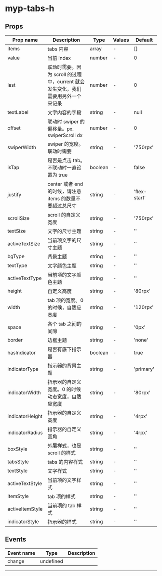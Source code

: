 # myp-tabs-h

## Props

| Prop name       | Description                                                                      | Type    | Values | Default      |
| --------------- | -------------------------------------------------------------------------------- | ------- | ------ | ------------ |
| items           | tabs 内容                                                                        | array   | -      | []           |
| value           | 当前 index                                                                       | number  | -      | 0            |
| last            | 联动时需要。因为 scroll 的过程中，current 就会发生变化，我们需要用另外一个来记录 | number  | -      | 0            |
| textLabel       | 文字内容的字段                                                                   | string  | -      | null         |
| offset          | 联动时 swiper 的偏移量。px. swiperScroll dx                                      | number  | -      | 0            |
| swiperWidth     | swiper 的宽度。联动时需要                                                        | string  | -      | '750rpx'     |
| isTap           | 是否是点击 tab。不联动时一直设置为 true                                          | boolean | -      | false        |
| justify         | center 或者 end 的时候，请注意 items 的数量不要超过总尺寸                        | string  | -      | 'flex-start' |
| scrollSize      | scroll 的自定义宽度                                                              | string  | -      | '750rpx'     |
| textSize        | 文字的尺寸主题                                                                   | string  | -      | ''           |
| activeTextSize  | 当前项文字的尺寸主题                                                             | string  | -      | ''           |
| bgType          | 背景主题                                                                         | string  | -      | ''           |
| textType        | 文字颜色主题                                                                     | string  | -      | ''           |
| activeTextType  | 当前项的文字颜色主题                                                             | string  | -      | ''           |
| height          | 自定义高度                                                                       | string  | -      | '80rpx'      |
| width           | tab 项的宽度。0 的时候，自适应宽度                                               | string  | -      | '120rpx'     |
| space           | 各个 tab 之间的间隙                                                              | string  | -      | '0px'        |
| border          | 边框主题                                                                         | string  | -      | 'none'       |
| hasIndicator    | 是否有底下指示器                                                                 | boolean | -      | true         |
| indicatorType   | 指示器的背景主题                                                                 | string  | -      | 'primary'    |
| indicatorWidth  | 指示器的自定义宽度。0 的时候动态宽度，自适应宽度                                 | string  | -      | '80rpx'      |
| indicatorHeight | 指示器的自定义高度                                                               | string  | -      | '4rpx'       |
| indicatorRadius | 指示器的自定义圆角                                                               | string  | -      | '4rpx'       |
| boxStyle        | 外层样式，也是 scroll 的样式                                                     | string  | -      | ''           |
| tabsStyle       | tabs 的内容样式                                                                  | string  | -      | ''           |
| textStyle       | 文字样式                                                                         | string  | -      | ''           |
| activeTextStyle | 当前项的文字样式                                                                 | string  | -      | ''           |
| itemStyle       | tab 项的样式                                                                     | string  | -      | ''           |
| activeItemStyle | 当前项的 tab 样式                                                                | string  | -      | ''           |
| indicatorStyle  | 指示器的样式                                                                     | string  | -      | ''           |

## Events

| Event name | Type      | Description |
| ---------- | --------- | ----------- |
| change     | undefined |

---
